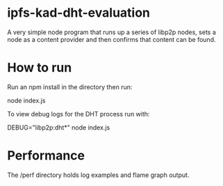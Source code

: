# ipfs-kad-dht-evaluation

A very simple node program that runs up a series of libp2p nodes, sets a node as a content provider and then confirms that content can be found.

# How to run

Run an npm install in the directory then run:

node index.js

To view debug logs for the DHT process run with:

DEBUG="libp2p:dht*" node index.js

# Performance

The /perf directory holds log examples and flame graph output.
